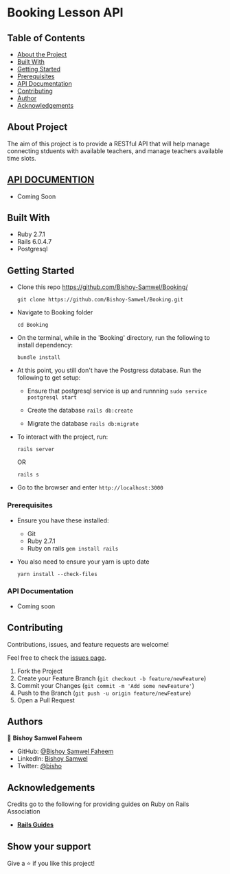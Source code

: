 # Booking Lesson API

## Table of Contents

- [About the Project](#about-the-project)
- [Built With](#built-with)
- [Getting Started](#getting-started)
- [Prerequisites](#prerequisites)
- [API Documentation](#api-documentation)
- [Contributing](#contributing)
- [Author](#author)
- [Acknowledgements](#acknowledgements)

## About Project
The aim of this project is to provide a RESTful API that will help manage connecting stduents with available teachers, and manage teachers available time slots.


<!-- ![screenshot](./screenshot.png) -->

## [API DOCUMENTION](#api-documentation)

- Coming Soon

## Built With

- Ruby 2.7.1
- Rails 6.0.4.7
- Postgresql

## Getting Started

- Clone this repo https://github.com/Bishoy-Samwel/Booking/
  ```
  git clone https://github.com/Bishoy-Samwel/Booking.git
  ```
- Navigate to Booking folder
  ```
  cd Booking
  ```
- On the terminal, while in the 'Booking' directory, run the following to install dependency:
  ```
  bundle install
  ```
- At this point, you still don't have the Postgress database. Run the following to get setup:

  - Ensure that postgresql service is up and runnning
    `sudo service postgresql start`
  - Create the database
    `rails db:create`

  - Migrate the database
    `rails db:migrate`

- To interact with the project, run:

  ```
  rails server
  ```

  OR

  ```
  rails s
  ```

- Go to the browser and enter
  `http://localhost:3000`

### Prerequisites

- Ensure you have these installed:

  - Git
  - Ruby 2.7.1
  - Ruby on rails `gem install rails`

- You also need to ensure your yarn is upto date
  ```
  yarn install --check-files
  ```

### API Documentation

- Coming soon

## Contributing

Contributions, issues, and feature requests are welcome!

Feel free to check the [issues page](https://github.com/Bishoy-Samwel/Booking/issues).

1. Fork the Project
2. Create your Feature Branch (`git checkout -b feature/newFeature`)
3. Commit your Changes (`git commit -m 'Add some newFeature'`)
4. Push to the Branch (`git push -u origin feature/newFeature`)
5. Open a Pull Request

## Authors

👤 **Bishoy Samwel Faheem**

- GitHub: [@Bishoy Samwel Faheem](https://github.com/Bishoy-Samwel)
- LinkedIn: [Bishoy Samwel](https://www.linkedin.com/in/bishoy-samwuel-ss/)
- Twitter: [@bisho](https://twitter.com/BishoFaheem15)

## Acknowledgements

Credits go to the following for providing guides on Ruby on Rails Association

- [**Rails Guides**](https://guides.rubyonrails.org/)

## Show your support

Give a ⭐️ if you like this project!
